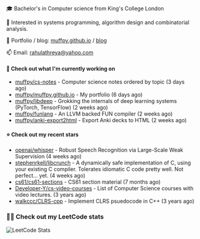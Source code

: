 🎓 Bachelor's in Computer science from King's College London  

🔭 Interested in systems programming, algorithm design and combinatorial analysis.

🤗 Portfolio / blog: [muffpy.github.io](https://muffpy.github.io/) / [blog](https://muffpy.github.io/blog)

📫 Email: [rahulathreya@yahoo.com](mailto:rahulathreya@yahoo.com)

#### 👷 Check out what I'm currently working on

- [muffpy/cs-notes](https://github.com/muffpy/cs-notes) - Computer science notes ordered by topic (3 days ago)
- [muffpy/muffpy.github.io](https://github.com/muffpy/muffpy.github.io) - My portfolio (6 days ago)
- [muffpy/libdeep](https://github.com/muffpy/libdeep) - Grokking the internals of deep learning systems (PyTorch, TensorFlow) (2 weeks ago)
- [muffpy/funlang](https://github.com/muffpy/funlang) - An LLVM backed FUN compiler  (2 weeks ago)
- [muffpy/anki-export2html](https://github.com/muffpy/anki-export2html) - Export Anki decks to HTML (2 weeks ago)

#### ⭐ Check out my recent stars

- [openai/whisper](https://github.com/openai/whisper) - Robust Speech Recognition via Large-Scale Weak Supervision (4 weeks ago)
- [stephenrkell/libcrunch](https://github.com/stephenrkell/libcrunch) - A dynamically safe implementation of C, using your existing C compiler. Tolerates idiomatic C code pretty well. Not perfect... yet. (4 weeks ago)
- [cs61/cs61-sections](https://github.com/cs61/cs61-sections) - CS61 section material (7 months ago)
- [Developer-Y/cs-video-courses](https://github.com/Developer-Y/cs-video-courses) - List of Computer Science courses with video lectures. (3 years ago)
- [walkccc/CLRS-cpp](https://github.com/walkccc/CLRS-cpp) - Implement CLRS psuedocode in C&#43;&#43; (3 years ago)

### 👨‍💻 Check out my LeetCode stats
![LeetCode Stats](https://leetcode.card.workers.dev/lcascension?theme=unicorn&font=baloo&extension=null)
